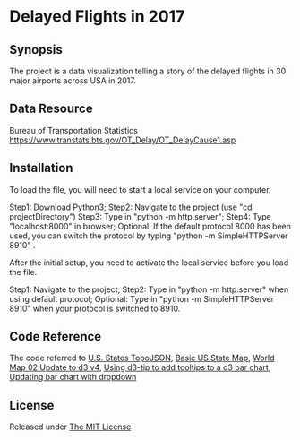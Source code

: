 # Delayed Flights in 2017


## Synopsis 
The project is a data visualization telling a story of the delayed flights in 30 major airports across USA in 2017.

## Data Resource 
Bureau of Transportation Statistics
https://www.transtats.bts.gov/OT_Delay/OT_DelayCause1.asp

## Installation 
To load the file, you will need to start a local service on your computer.

Step1: Download Python3;
Step2: Navigate to the project (use "cd projectDirectory")
Step3: Type in "python -m http.server";
Step4: Type "localhost:8000" in browser;
Optional: If the default protocol 8000 has been used, you can switch the protocol by typing "python -m SimpleHTTPServer 8910" .

After the initial setup, you need to activate the local service before you load the file.

Step1: Navigate to the project;
Step2: Type in "python -m http.server" when using default protocol;
Optional: Type in "python -m SimpleHTTPServer 8910" when your protocol is switched to 8910.

## Code Reference 
The code referred to <a href="https://bl.ocks.org/mbostock/4090848">U.S. States TopoJSON</a>, <a href="http://bl.ocks.org/michellechandra/0b2ce4923dc9b5809922">Basic US State Map</a>, <a href="http://bl.ocks.org/micahstubbs/8e15870eb432a21f0bc4d3d527b2d14f">World Map 02 Update to d3 v4</a>, <a href="http://bl.ocks.org/Caged/6476579">Using d3-tip to add tooltips to a d3 bar chart</a>, <a href="http://bl.ocks.org/williaster/10ef968ccfdc71c30ef8">Updating bar chart with dropdown</a>


## License 
Released under <a href = "https://opensource.org/licenses/MIT"> The MIT License </a>